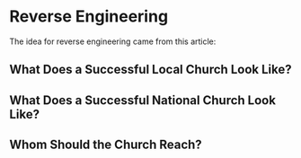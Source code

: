 # Reverse Engineering

The idea for reverse engineering came from this article:

## What Does a Successful Local Church Look Like?

## What Does a Successful National Church Look Like?

## Whom Should the Church Reach?